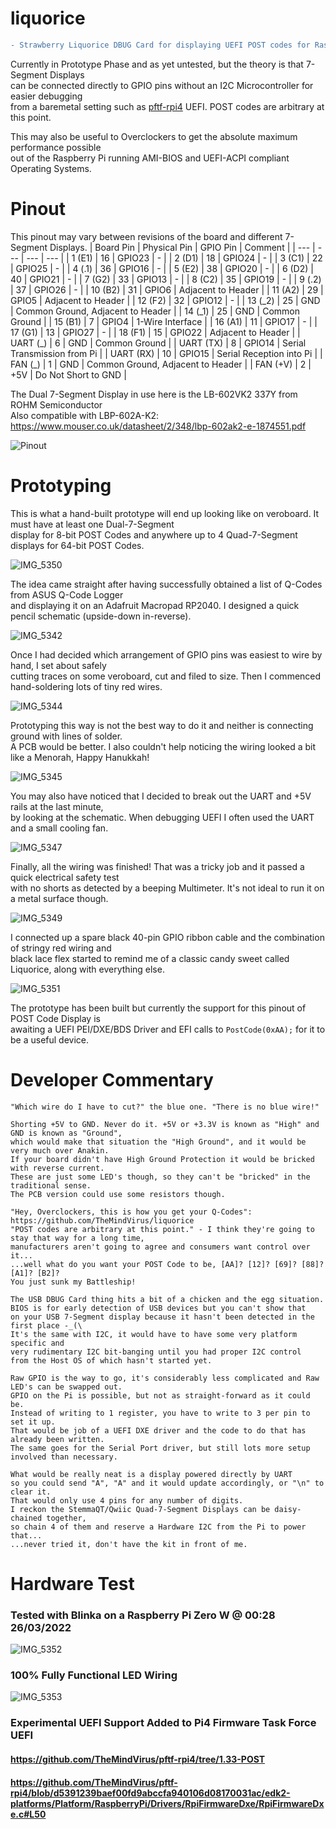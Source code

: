 # liquorice
```diff
- Strawberry Liquorice DBUG Card for displaying UEFI POST codes for Raspberry Pi Windows -
```
Currently in Prototype Phase and as yet untested, but the theory is that 7-Segment Displays \
can be connected directly to GPIO pins without an I2C Microcontroller for easier debugging \
from a baremetal setting such as [pftf-rpi4](https://github.com/pftf/rpi4) UEFI. POST codes are arbitrary at this point.

This may also be useful to Overclockers to get the absolute maximum performance possible \
out of the Raspberry Pi running AMI-BIOS and UEFI-ACPI compliant Operating Systems.

# Pinout
This pinout may vary between revisions of the board and different 7-Segment Displays.
| Board Pin | Physical Pin | GPIO Pin | Comment |
| --- | --- | --- | --- |
| 1 (E1) | 16 | GPIO23 | - |
| 2 (D1) | 18 | GPIO24 | - |
| 3 (C1) | 22 | GPIO25 | - |
| 4 (.1) | 36 | GPIO16 | - |
| 5 (E2) | 38 | GPIO20 | - |
| 6 (D2) | 40 | GPIO21 | - |
| 7 (G2) | 33 | GPIO13 | - |
| 8 (C2) | 35 | GPIO19 | - |
| 9 (.2) | 37 | GPIO26 | - |
| 10 (B2) | 31 | GPIO6 | Adjacent to Header |
| 11 (A2) | 29 | GPIO5 | Adjacent to Header |
| 12 (F2) | 32 | GPIO12 | - |
| 13 (\_2) | 25 | GND | Common Ground, Adjacent to Header |
| 14 (\_1) | 25 | GND | Common Ground |
| 15 (B1) | 7 | GPIO4 | 1-Wire Interface |
| 16 (A1) | 11 | GPIO17 | - |
| 17 (G1) | 13 | GPIO27 | - |
| 18 (F1) | 15 | GPIO22 | Adjacent to Header |
| UART (\_) | 6 | GND | Common Ground |
| UART (TX) | 8 | GPIO14 | Serial Transmission from Pi |
| UART (RX) | 10 | GPIO15 | Serial Reception into Pi |
| FAN (\_) | 1 | GND | Common Ground, Adjacent to Header |
| FAN (+V) | 2 | +5V | Do Not Short to GND |

The Dual 7-Segment Display in use here is the LB-602VK2 337Y from ROHM Semiconductor \
Also compatible with LBP-602A-K2: https://www.mouser.co.uk/datasheet/2/348/lbp-602ak2-e-1874551.pdf

![Pinout](https://github.com/themindvirus/liquorice/blob/main/pinout.png)

# Prototyping

This is what a hand-built prototype will end up looking like on veroboard. It must have at least one Dual-7-Segment \
display for 8-bit POST Codes and anywhere up to 4 Quad-7-Segment displays for 64-bit POST Codes.

![IMG_5350](https://github.com/themindvirus/liquorice/blob/main/IMG_5350.jpg)

The idea came straight after having successfully obtained a list of Q-Codes from ASUS Q-Code Logger \
and displaying it on an Adafruit Macropad RP2040. I designed a quick pencil schematic (upside-down in-reverse).

![IMG_5342](https://github.com/themindvirus/liquorice/blob/main/IMG_5342.jpg)

Once I had decided which arrangement of GPIO pins was easiest to wire by hand, I set about safely \
cutting traces on some veroboard, cut and filed to size. Then I commenced hand-soldering lots of tiny red wires.

![IMG_5344](https://github.com/themindvirus/liquorice/blob/main/IMG_5344.jpg)

Prototyping this way is not the best way to do it and neither is connecting ground with lines of solder. \
A PCB would be better. I also couldn't help noticing the wiring looked a bit like a Menorah, Happy Hanukkah!

![IMG_5345](https://github.com/themindvirus/liquorice/blob/main/IMG_5345.jpg)

You may also have noticed that I decided to break out the UART and +5V rails at the last minute, \
by looking at the schematic. When debugging UEFI I often used the UART and a small cooling fan.

![IMG_5347](https://github.com/themindvirus/liquorice/blob/main/IMG_5347.jpg)

Finally, all the wiring was finished! That was a tricky job and it passed a quick electrical safety test \
with no shorts as detected by a beeping Multimeter. It's not ideal to run it on a metal surface though.

![IMG_5349](https://github.com/themindvirus/liquorice/blob/main/IMG_5349.jpg)

I connected up a spare black 40-pin GPIO ribbon cable and the combination of stringy red wiring and \
black lace flex started to remind me of a classic candy sweet called Liquorice, along with everything else.

![IMG_5351](https://github.com/themindvirus/liquorice/blob/main/IMG_5351.jpg)

The prototype has been built but currently the support for this pinout of POST Code Display is \
awaiting a UEFI PEI/DXE/BDS Driver and EFI calls to `PostCode(0xAA);` for it to be a useful device.

# Developer Commentary

```
"Which wire do I have to cut?" the blue one. "There is no blue wire!"

Shorting +5V to GND. Never do it. +5V or +3.3V is known as "High" and GND is known as "Ground",
which would make that situation the "High Ground", and it would be very much over Anakin.
If your board didn't have High Ground Protection it would be bricked with reverse current.
These are just some LED's though, so they can't be "bricked" in the traditional sense.
The PCB version could use some resistors though.

"Hey, Overclockers, this is how you get your Q-Codes": https://github.com/TheMindVirus/liquorice
"POST codes are arbitrary at this point." - I think they're going to stay that way for a long time,
manufacturers aren't going to agree and consumers want control over it...
...well what do you want your POST Code to be, [AA]? [12]? [69]? [88]? [A1]? [B2]?
You just sunk my Battleship!

The USB DBUG Card thing hits a bit of a chicken and the egg situation.
BIOS is for early detection of USB devices but you can't show that
on your USB 7-Segment display because it hasn't been detected in the first place -_(\
It's the same with I2C, it would have to have some very platform specific and
very rudimentary I2C bit-banging until you had proper I2C control
from the Host OS of which hasn't started yet.

Raw GPIO is the way to go, it's considerably less complicated and Raw LED's can be swapped out.
GPIO on the Pi is possible, but not as straight-forward as it could be.
Instead of writing to 1 register, you have to write to 3 per pin to set it up.
That would be job of a UEFI DXE driver and the code to do that has already been written.
The same goes for the Serial Port driver, but still lots more setup involved than necessary.

What would be really neat is a display powered directly by UART
so you could send "A", "A" and it would update accordingly, or "\n" to clear it.
That would only use 4 pins for any number of digits.
I reckon the StemmaQT/Qwiic Quad-7-Segment Displays can be daisy-chained together,
so chain 4 of them and reserve a Hardware I2C from the Pi to power that...
...never tried it, don't have the kit in front of me.
```

# Hardware Test
### Tested with Blinka on a Raspberry Pi Zero W @ 00:28 26/03/2022
![IMG_5352](https://github.com/themindvirus/liquorice/blob/main/IMG_5352.jpg)
### 100% Fully Functional LED Wiring
![IMG_5353](https://github.com/themindvirus/liquorice/blob/main/IMG_5353.jpg)
### Experimental UEFI Support Added to Pi4 Firmware Task Force UEFI
#### https://github.com/TheMindVirus/pftf-rpi4/tree/1.33-POST
#### https://github.com/TheMindVirus/pftf-rpi4/blob/d5391239baef00fd9abccfa940106d08170031ac/edk2-platforms/Platform/RaspberryPi/Drivers/RpiFirmwareDxe/RpiFirmwareDxe.c#L50
